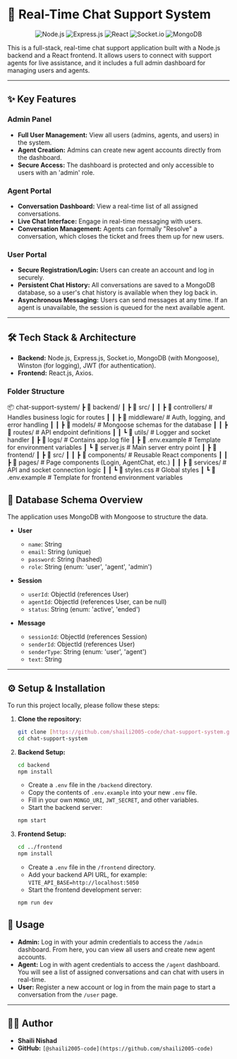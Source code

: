 # 🚀 Real-Time Chat Support System

<p align="center">
  <img src="https://img.shields.io/badge/Node.js-339933?style=for-the-badge&logo=nodedotjs&logoColor=white" alt="Node.js">
  <img src="https://img.shields.io/badge/Express.js-000000?style=for-the-badge&logo=express&logoColor=white" alt="Express.js">
  <img src="https://img.shields.io/badge/React-20232A?style=for-the-badge&logo=react&logoColor=61DAFB" alt="React">
  <img src="https://img.shields.io/badge/Socket.io-010101?style=for-the-badge&logo=socketdotio&logoColor=white" alt="Socket.io">
  <img src="https://img.shields.io/badge/MongoDB-47A248?style=for-the-badge&logo=mongodb&logoColor=white" alt="MongoDB">
</p>

This is a full-stack, real-time chat support application built with a Node.js backend and a React frontend. It allows users to connect with support agents for live assistance, and it includes a full admin dashboard for managing users and agents.

---

## ✨ Key Features

### Admin Panel
* **Full User Management:** View all users (admins, agents, and users) in the system.
* **Agent Creation:** Admins can create new agent accounts directly from the dashboard.
* **Secure Access:** The dashboard is protected and only accessible to users with an 'admin' role.

### Agent Portal
* **Conversation Dashboard:** View a real-time list of all assigned conversations.
* **Live Chat Interface:** Engage in real-time messaging with users.
* **Conversation Management:** Agents can formally "Resolve" a conversation, which closes the ticket and frees them up for new users.

### User Portal
* **Secure Registration/Login:** Users can create an account and log in securely.
* **Persistent Chat History:** All conversations are saved to a MongoDB database, so a user's chat history is available when they log back in.
* **Asynchronous Messaging:** Users can send messages at any time. If an agent is unavailable, the session is queued for the next available agent.

---

## 🛠️ Tech Stack & Architecture

* **Backend:** Node.js, Express.js, Socket.io, MongoDB (with Mongoose), Winston (for logging), JWT (for authentication).
* **Frontend:** React.js, Axios.

### Folder Structure

📦 chat-support-system/
 ┣ 📂 backend/
 ┃ ┣ 📂 src/
 ┃ ┃ ┣ 📂 controllers/    # Handles business logic for routes
 ┃ ┃ ┣ 📂 middleware/     # Auth, logging, and error handling
 ┃ ┃ ┣ 📂 models/         # Mongoose schemas for the database
 ┃ ┃ ┣ 📂 routes/         # API endpoint definitions
 ┃ ┃ ┗ 📂 utils/          # Logger and socket handler
 ┃ ┣ 📂 logs/             # Contains app.log file
 ┃ ┣ 📜 .env.example      # Template for environment variables
 ┃ ┗ 📜 server.js         # Main server entry point
 ┃
 ┣ 📂 frontend/
 ┃ ┣ 📂 src/
 ┃ ┃ ┣ 📂 components/     # Reusable React components
 ┃ ┃ ┣ 📂 pages/          # Page components (Login, AgentChat, etc.)
 ┃ ┃ ┣ 📂 services/       # API and socket connection logic
 ┃ ┃ ┗ 📜 styles.css      # Global styles
 ┃ ┗ 📜 .env.example      # Template for frontend environment variables



## 💾 Database Schema Overview

The application uses MongoDB with Mongoose to structure the data.

* **User**
    * `name`: String
    * `email`: String (unique)
    * `password`: String (hashed)
    * `role`: String (enum: 'user', 'agent', 'admin')

* **Session**
    * `userId`: ObjectId (references User)
    * `agentId`: ObjectId (references User, can be null)
    * `status`: String (enum: 'active', 'ended')

* **Message**
    * `sessionId`: ObjectId (references Session)
    * `senderId`: ObjectId (references User)
    * `senderType`: String (enum: 'user', 'agent')
    * `text`: String

---

## ⚙️ Setup & Installation

To run this project locally, please follow these steps:

1.  **Clone the repository:**
    ```bash
    git clone [https://github.com/shaili2005-code/chat-support-system.git](https://github.com/shaili2005-code/chat-support-system.git)
    cd chat-support-system
    ```

2.  **Backend Setup:**
    ```bash
    cd backend
    npm install
    ```
    * Create a `.env` file in the `/backend` directory.
    * Copy the contents of `.env.example` into your new `.env` file.
    * Fill in your own `MONGO_URI`, `JWT_SECRET`, and other variables.
    * Start the backend server:
    ```bash
    npm start
    ```

3.  **Frontend Setup:**
    ```bash
    cd ../frontend
    npm install
    ```
    * Create a `.env` file in the `/frontend` directory.
    * Add your backend API URL, for example: `VITE_API_BASE=http://localhost:5050`
    * Start the frontend development server:
    ```bash
    npm run dev
    ```

## 🚀 Usage

* **Admin:** Log in with your admin credentials to access the `/admin` dashboard. From here, you can view all users and create new agent accounts.
* **Agent:** Log in with agent credentials to access the `/agent` dashboard. You will see a list of assigned conversations and can chat with users in real-time.
* **User:** Register a new account or log in from the main page to start a conversation from the `/user` page.

---

## 👨‍💻 Author

* **Shaili Nishad**
* **GitHub:** `[@shaili2005-code](https://github.com/shaili2005-code)`
